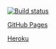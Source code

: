 [![Build status](https://ci.appveyor.com/api/projects/status/6h7xd8dr6p7hsr2l?svg=true)](https://ci.appveyor.com/project/ruslanraindrop/ahj8-2)

[GitHub Pages](https://ruslanraindrop.github.io/ahj8.2/)

[Heroku](https://ahj82server.herokuapp.com/)
